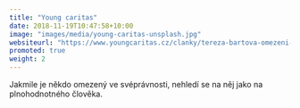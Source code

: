 ```yaml
---
title: "Young caritas"
date: 2018-11-19T10:47:58+10:00
image: "images/media/young-caritas-unsplash.jpg"
websiteurl: "https://www.youngcaritas.cz/clanky/tereza-bartova-omezeni-svepravnosti-mentalne-postizenym-nepomuze/"
promoted: true
weight: 2
---
```


Jakmile je někdo omezený ve svéprávnosti, nehledí se na něj jako na plnohodnotného člověka.